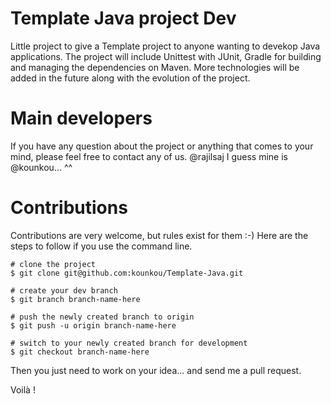 # Template Java project Dev
Little project to give a Template project to anyone wanting to devekop Java applications.
The project will include Unittest with JUnit, Gradle for building and managing the
dependencies on Maven. More technologies will be added in the future along with the
evolution of the project.

# Main developers
If you have any question about the project or anything that comes to your mind,
please feel free to contact any of us.
@rajilsaj
I guess mine is @kounkou... ^^

# Contributions
Contributions are very welcome, but rules exist for them :-)
Here are the steps to follow if you use the command line.

```shell
# clone the project
$ git clone git@github.com:kounkou/Template-Java.git

# create your dev branch
$ git branch branch-name-here

# push the newly created branch to origin
$ git push -u origin branch-name-here

# switch to your newly created branch for development
$ git checkout branch-name-here

```

Then you just need to work on your idea... and send me a pull request.

Voilà !
